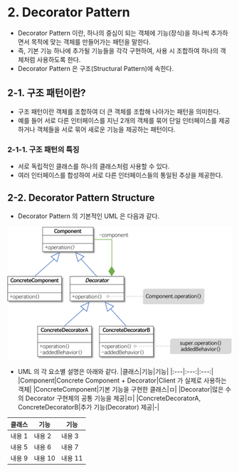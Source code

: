 # 2. Decorator Pattern
- Decorator Pattern 이란, 하나의 중심이 되는 객체에 기능(장식)을 하나씩 추가하면서 목적에 맞는 객체를 만들어가는 패턴을 말한다.
- 즉, 기본 기능 하나에 추가될 기능들을 각각 구현하여, 사용 시 조합하여 하나의 객체처럼 사용하도록 한다.
- Decorator Pattern 은 구조(Structural Pattern)에 속한다.

## 2-1. 구조 패턴이란?
- 구조 패턴이란 객체를 조합하여 더 큰 객체를 조합해 나아가는 패턴을 의미한다.
- 예를 들어 서로 다른 인터페이스를 지닌 2개의 객체를 묶어 단일 인터페이스를 제공하거나 객체들을 서로 묶어 새로운 기능을 제공하는 패턴이다.

### 2-1-1. 구조 패턴의 특징
- 서로 독립적인 클래스를 하나의 클래스처럼 사용할 수 있다.
- 여러 인터페이스를 합성하여 서로 다른 인터페이스들의 통일된 추상을 제공한다.

## 2-2. Decorator Pattern Structure
- Decorator Pattern 의 기본적인 UML 은 다음과 같다.
<p align="center">
  <img src="./images/decorator-pattern.png" />
</p>

- UML 의 각 요소별 설명은 아래와 같다.
|클래스|기능|기능|
|:---|:---:|:---:|
|Component|Concrete Component + Decorator|Client 가 실제로 사용하는 객체|
|ConcreteComponent|기본 기능을 구현한 클래스|ㅁ|
|Decorator|많은 수의 Decorator 구현체의 공통 기능을 제공|ㅁ|
|ConcreteDecoratorA, ConcreteDecoratorB|추가 기능(Decorator) 제공|-|

|클래스|기능|기능|
|---|---|---|
|내용 1|내용 2|내용 3|
|내용 5|내용 6|내용 7|
|내용 9|내용 10|내용 11|
